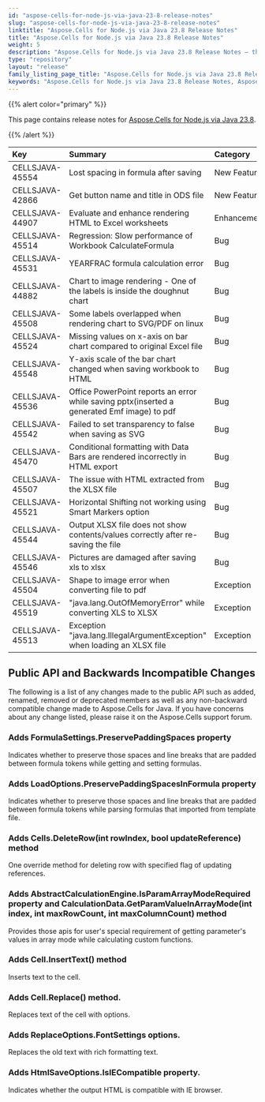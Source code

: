 ```yaml
---
id: "aspose-cells-for-node-js-via-java-23-8-release-notes"
slug: "aspose-cells-for-node-js-via-java-23-8-release-notes"
linktitle: "Aspose.Cells for Node.js via Java 23.8 Release Notes"
title: "Aspose.Cells for Node.js via Java 23.8 Release Notes"
weight: 5
description: "Aspose.Cells for Node.js via Java 23.8 Release Notes – the latest enhancements, new features, and fixes."
type: "repository"
layout: "release"
family_listing_page_title: "Aspose.Cells for Node.js via Java 23.8 Release Notes"
keywords: "Aspose.Cells for Node.js via Java 23.8 Release Notes, Aspose.Cells for Node.js via Java 23.8 updates and fixes"
---
```


{{% alert color="primary" %}}

This page contains release notes for [Aspose.Cells for Node.js via Java 23.8](https://releases.aspose.com/cells/nodejs/new-releases/aspose.cells-for-node.js-via-java-23.8/).

{{% /alert %}}

|**Key**|**Summary**|**Category**|
| :- | :- | :- |
|CELLSJAVA-45554|Lost spacing in formula after saving|New Feature
|CELLSJAVA-42866|Get button name and title in ODS file|New Feature
|CELLSJAVA-44907|Evaluate and enhance rendering HTML to Excel worksheets|Enhancement
|CELLSJAVA-45514|Regression: Slow performance of Workbook CalculateFormula|Bug
|CELLSJAVA-45531|YEARFRAC formula calculation error|Bug
|CELLSJAVA-44882|Chart to image rendering - One of the labels is inside the doughnut chart|Bug
|CELLSJAVA-45508|Some labels overlapped when rendering chart to SVG/PDF on linux|Bug
|CELLSJAVA-45524|Missing values on x-axis on bar chart compared to original Excel file |Bug
|CELLSJAVA-45548|Y-axis scale of the bar chart changed when saving workbook to HTML|Bug
|CELLSJAVA-45536|Office PowerPoint reports an error while saving pptx(inserted a generated Emf image) to pdf|Bug
|CELLSJAVA-45542|Failed to set transparency to false when saving as SVG|Bug
|CELLSJAVA-45470|Conditional formatting with Data Bars are rendered incorrectly in HTML export|Bug
|CELLSJAVA-45507|The issue with HTML extracted from the XLSX file|Bug
|CELLSJAVA-45521|Horizontal Shifting not working using Smart Markers option|Bug
|CELLSJAVA-45544|Output XLSX file does not show contents/values correctly after re-saving the file|Bug
|CELLSJAVA-45546|Pictures are damaged after saving xls to xlsx|Bug
|CELLSJAVA-45504|Shape to image error when converting file to pdf|Exception
|CELLSJAVA-45519|"java.lang.OutOfMemoryError" while converting XLS to XLSX|Exception
|CELLSJAVA-45513|Exception "java.lang.IllegalArgumentException" when loading an XLSX file|Exception

## **Public API and Backwards Incompatible Changes**

The following is a list of any changes made to the public API such as added, renamed, removed or deprecated members as well as any non-backward compatible change made to Aspose.Cells for Java. If you have concerns about any change listed, please raise it on the Aspose.Cells support forum.

### **Adds FormulaSettings.PreservePaddingSpaces property**

Indicates whether to preserve those spaces and line breaks that are padded between formula tokens while getting and setting formulas. 

### **Adds LoadOptions.PreservePaddingSpacesInFormula property**

Indicates whether to preserve those spaces and line breaks that are padded between formula tokens while parsing formulas that imported from template file.

### **Adds Cells.DeleteRow(int rowIndex, bool updateReference) method**

One override method for deleting row with specified flag of updating references.

### **Adds AbstractCalculationEngine.IsParamArrayModeRequired property and CalculationData.GetParamValueInArrayMode(int index, int maxRowCount, int maxColumnCount) method**

Provides those apis for user's special requirement of getting parameter's values in array mode while calculating custom functions.

### **Adds Cell.InsertText() method**

Inserts text to the cell.

### **Adds Cell.Replace() method.**

Replaces text of the cell with options.

### **Adds ReplaceOptions.FontSettings options.**

Replaces the old text with rich formatting text.

### **Adds HtmlSaveOptions.IsIECompatible property.**

Indicates whether the output HTML is compatible with IE browser.
